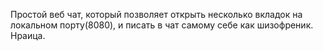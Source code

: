 Простой веб чат, который позволяет открыть несколько вкладок на локальном порту(8080), и писать в чат самому себе как шизофреник. Нраица.

